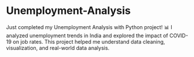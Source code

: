 # Unemployment-Analysis
Just completed my Unemployment Analysis with Python project!
📊 I analyzed unemployment trends in India and explored the impact of COVID-19 on job rates.
This project helped me understand data cleaning, visualization, and real-world data analysis.
